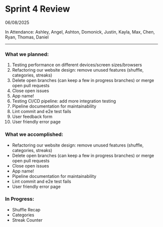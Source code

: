 # Sprint 4 Review

06/08/2025

In Attendance: Ashley, Angel, Ashton, Domonick, Justin, Kayla, Max, Chen, Ryan, Thomas, Daniel

---

### What we planned:
1. Testing performance on different devices/screen sizes/browsers
2. Refactoring our website design: remove unused features (shuffle, categories, streaks)
3. Delete open branches (can keep a few in progress branches) or merge open pull requests
4. Close open issues
5. App name!
6. Testing CI/CD pipeline: add more integration testing 
7. Pipeline documentation for maintainability
8. Lint commit and e2e test fails
9. User feedback form
10. User friendly error page

### What we accomplished:
- Refactoring our website design: remove unused features (shuffle, categories, streaks)
- Delete open branches (can keep a few in progress branches) or merge open pull requests
- Close open issues
- App name!
- Pipeline documentation for maintainability
- Lint commit and e2e test fails
- User friendly error page

### In Progress:
- Shuffle Recap
- Categories
- Streak Counter
